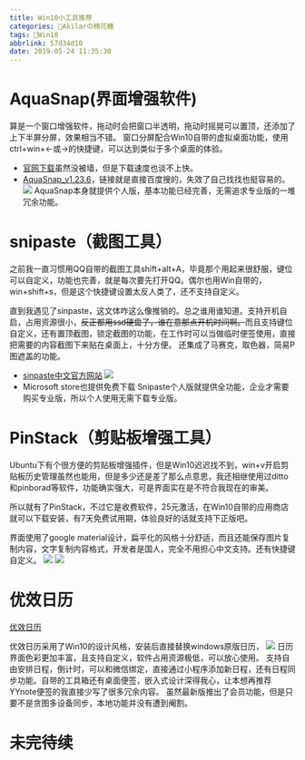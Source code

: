 ```yaml
---
title: Win10小工具推荐
categories: 🍨Akilarの棉花糖
tags: 🍨Win10
abbrlink: 57d34d10
date: 2019-05-24 11:35:30
---
```


# AquaSnap(界面增强软件)

算是一个窗口增强软件，拖动时会把窗口半透明，拖动时摇晃可以置顶，还添加了上下半屏分屏，效果相当不错。
窗口分屏配合Win10自带的虚拟桌面功能，使用ctrl+win+←或→的快捷键，可以达到类似于多个桌面的体验。
- [官网下载](https://www.nurgo-software.com/pricing/aquasnap)虽然没被墙，但是下载速度也谈不上快。
- [AquaSnap_v1.23.6](http://www.ucbug.com/soft/52154.html)，链接就是直接百度搜的，失效了自己找找也挺容易的。
![](https://akilar-1259097125.cos.ap-shanghai.myqcloud.com/Win10%E5%B0%8F%E5%B7%A5%E5%85%B7%E6%8E%A8%E8%8D%90/20190524114714683.png)
AquaSnap本身就提供个人版，基本功能已经完善，无需追求专业版的一堆冗余功能。

# snipaste（截图工具）

之前我一直习惯用QQ自带的截图工具shift+alt+A，毕竟那个用起来很舒服，键位可以自定义，功能也完善，就是每次要先打开QQ。偶尔也用Win自带的，win+shift+s，但是这个快捷键设置太反人类了，还不支持自定义。

直到我遇见了sinpaste，这文体咋这么像推销的。总之谁用谁知道。支持开机自启，占用资源很小，~~反正都用ssd硬盘了，谁在意那点开机时间啊。~~而且支持键位自定义，还有置顶截图，锁定截图的功能，在工作时可以当做临时便签使用，直接把需要的内容截图下来贴在桌面上，十分方便。
还集成了马赛克，取色器，简易P图遮盖的功能。
- [sinpaste中文官方网站](https://zh.snipaste.com/)
![](https://akilar-1259097125.cos.ap-shanghai.myqcloud.com/Win10%E5%B0%8F%E5%B7%A5%E5%85%B7%E6%8E%A8%E8%8D%90/20190524115201921.png)
- Microsoft store也提供免费下载
Snipaste个人版就提供全功能，企业才需要购买专业版，所以个人使用无需下载专业版。

# PinStack（剪贴板增强工具）

Ubuntu下有个很方便的剪贴板增强插件，但是Win10迟迟找不到，win+v开启剪贴板历史管理虽然也能用，但是多少还是差了那么点意思，我还相继使用过ditto和pinborad等软件，功能确实强大，可是界面实在是不符合我现在的审美。

所以就有了PinStack，不过它是收费软件，25元激活，在Win10自带的应用商店就可以下载安装，有7天免费试用期，体验良好的话就支持下正版吧。

界面使用了google material设计，扁平化的风格十分舒适，而且还能保存图片复制内容，文字复制内容格式，开发者是国人，完全不用担心中文支持。还有快捷键自定义。
![](http://akilar-1259097125.cos.ap-shanghai.myqcloud.com/Win10%E5%B0%8F%E5%B7%A5%E5%85%B7%E6%8E%A8%E8%8D%90/20191213095922113.png)
![](http://akilar-1259097125.cos.ap-shanghai.myqcloud.com/Win10%E5%B0%8F%E5%B7%A5%E5%85%B7%E6%8E%A8%E8%8D%90/20191213095930685.png)

# 优效日历

[优效日历](http://www.youxiao.cn/index.php/yxcalendar/)

优效日历采用了Win10的设计风格，安装后直接替换windows原版日历，
![](http://akilar-1259097125.cos.ap-shanghai.myqcloud.com/Win10%E5%B0%8F%E5%B7%A5%E5%85%B7%E6%8E%A8%E8%8D%90/20200813093045512.png)
日历界面色彩更加丰富，且支持自定义，软件占用资源极低，可以放心使用。
支持自由安排日程，倒计时，可以和微信绑定，直接通过小程序添加新日程，还有日程同步功能。自带的工具箱还有桌面便签，嵌入式设计深得我心，让本想再推荐YYnote便签的我直接少写了很多冗余内容。
虽然最新版推出了会员功能，但是只要不是贪图多设备同步，本地功能并没有遭到阉割。

# 未完待续
